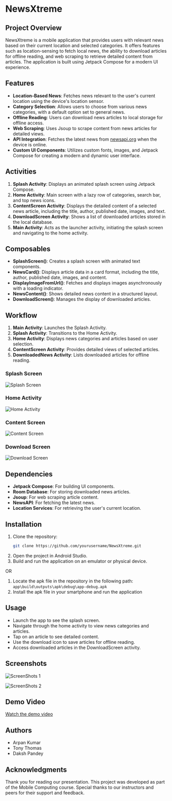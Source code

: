 # NewsXtreme

## Project Overview
NewsXtreme is a mobile application that provides users with relevant news based on their current location and selected categories. It offers features such as location-sensing to fetch local news, the ability to download articles for offline reading, and web scraping to retrieve detailed content from articles. The application is built using Jetpack Compose for a modern UI experience.

## Features
- **Location-Based News**: Fetches news relevant to the user's current location using the device's location sensor.
- **Category Selection**: Allows users to choose from various news categories, with a default option set to general news.
- **Offline Reading**: Users can download news articles to local storage for offline access.
- **Web Scraping**: Uses Jsoup to scrape content from news articles for detailed views.
- **API Integration**: Fetches the latest news from [newsapi.org](https://newsapi.org) when the device is online.
- **Custom UI Components**: Utilizes custom fonts, images, and Jetpack Compose for creating a modern and dynamic user interface.

## Activities
1. **Splash Activity**: Displays an animated splash screen using Jetpack Compose.
2. **Home Activity**: Main screen with a lazy row of categories, search bar, and top news icons.
3. **ContentScreen Activity**: Displays the detailed content of a selected news article, including the title, author, published date, images, and text.
4. **DownloadScreen Activity**: Shows a list of downloaded articles stored in the local database.
5. **Main Activity**: Acts as the launcher activity, initiating the splash screen and navigating to the home activity.

## Composables
- **SplashScreen()**: Creates a splash screen with animated text components.
- **NewsCard()**: Displays article data in a card format, including the title, author, published date, images, and content.
- **DisplayImageFromUrl()**: Fetches and displays images asynchronously with a loading indicator.
- **NewsContent()**: Shows detailed news content in a structured layout.
- **DownloadScreen()**: Manages the display of downloaded articles.

## Workflow
1. **Main Activity**: Launches the Splash Activity.
2. **Splash Activity**: Transitions to the Home Activity.
3. **Home Activity**: Displays news categories and articles based on user selection.
4. **ContentScreen Activity**: Provides detailed views of selected articles.
5. **DownloadedNews Activity**: Lists downloaded articles for offline reading.

### Splash Screen
![Splash Screen](MC%20Project%20Slides/3.png)

### Home Activity
![Home Activity](MC%20Project%20Slides/4.png)

### Content Screen
![Content Screen](MC%20Project%20Slides/5.png)

### Download Screen
![Download Screen](MC%20Project%20Slides/6.png)

## Dependencies
- **Jetpack Compose**: For building UI components.
- **Room Database**: For storing downloaded news articles.
- **Jsoup**: For web scraping article content.
- **NewsAPI**: For fetching the latest news.
- **Location Services**: For retrieving the user's current location.

## Installation
1. Clone the repository:
    ```bash
    git clone https://github.com/yourusername/NewsXtreme.git
    ```
2. Open the project in Android Studio.
3. Build and run the application on an emulator or physical device.

OR

1. Locate the apk file in the repository in the following path: ``` app\build\outputs\apk\debug\app-debug.apk ```
2. Install the apk file in your smartphone and run the application

## Usage
- Launch the app to see the splash screen.
- Navigate through the home activity to view news categories and articles.
- Tap on an article to see detailed content.
- Use the download icon to save articles for offline reading.
- Access downloaded articles in the DownloadScreen activity.

## Screenshots
![ScreenShots 1](MC%20Project%20Slides/10.png)

![ScreenShots 2](MC%20Project%20Slides/11.png)

## Demo Video
[Watch the demo video](https://drive.google.com/file/d/1LxiuW56ZxNFntOEsh5gRdMYhTviyHiPK/view?usp=sharing)

## Authors
- Arpan Kumar
- Tony Thomas
- Daksh Pandey

## Acknowledgments
Thank you for reading our presentation. This project was developed as part of the Mobile Computing course. Special thanks to our instructors and peers for their support and feedback.
